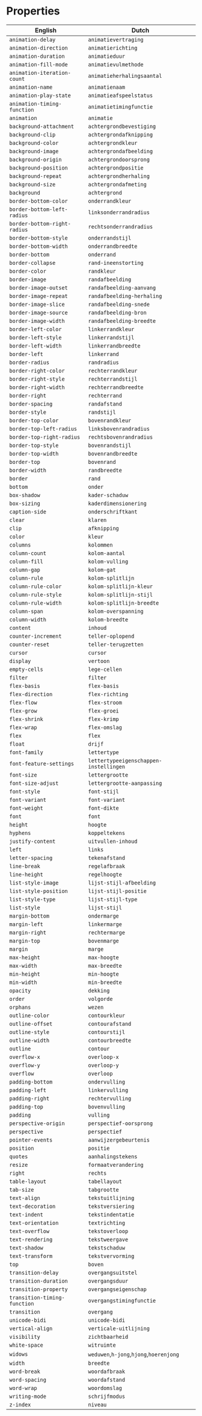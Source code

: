 # Properties
| English | Dutch |
| ------ | ------ |
| ` animation-delay ` | `animatievertraging` |
| ` animation-direction ` | `animatierichting` |
| ` animation-duration ` | `animatieduur` |
| ` animation-fill-mode ` | `animatievulmethode` |
| ` animation-iteration-count ` | `animatieherhalingsaantal` |
| ` animation-name ` | `animatienaam` |
| ` animation-play-state ` | `animatieafspeelstatus` |
| ` animation-timing-function ` | `animatietimingfunctie` |
| ` animation ` | `animatie` |
| ` background-attachment ` | `achtergrondbevestiging` |
| ` background-clip ` | `achtergrondafknipping` |
| ` background-color ` | `achtergrondkleur` |
| ` background-image ` | `achtergrondafbeelding` |
| ` background-origin ` | `achtergrondoorsprong` |
| ` background-position ` | `achtergrondpositie` |
| ` background-repeat ` | `achtergrondherhaling` |
| ` background-size ` | `achtergrondafmeting` |
| ` background ` | `achtergrond` |
| ` border-bottom-color ` | `onderrandkleur` |
| ` border-bottom-left-radius ` | `linksonderrandradius` |
| ` border-bottom-right-radius ` | `rechtsonderrandradius` |
| ` border-bottom-style ` | `onderrandstijl` |
| ` border-bottom-width ` | `onderrandbreedte` |
| ` border-bottom ` | `onderrand` |
| ` border-collapse ` | `rand-ineenstorting` |
| ` border-color ` | `randkleur` |
| ` border-image ` | `randafbeelding` |
| ` border-image-outset ` | `randafbeelding-aanvang` |
| ` border-image-repeat ` | `randafbeelding-herhaling` |
| ` border-image-slice ` | `randafbeelding-snede` |
| ` border-image-source ` | `randafbeelding-bron` |
| ` border-image-width ` | `randafbeelding-breedte` |
| ` border-left-color ` | `linkerrandkleur` |
| ` border-left-style ` | `linkerrandstijl` |
| ` border-left-width ` | `linkerrandbreedte` |
| ` border-left ` | `linkerrand` |
| ` border-radius ` | `randradius` |
| ` border-right-color ` | `rechterrandkleur` |
| ` border-right-style ` | `rechterrandstijl` |
| ` border-right-width ` | `rechterrandbreedte` |
| ` border-right ` | `rechterrand` |
| ` border-spacing ` | `randafstand` |
| ` border-style ` | `randstijl` |
| ` border-top-color ` | `bovenrandkleur` |
| ` border-top-left-radius ` | `linksbovenrandradius` |
| ` border-top-right-radius ` | `rechtsbovenrandradius` |
| ` border-top-style ` | `bovenrandstijl` |
| ` border-top-width ` | `bovenrandbreedte` |
| ` border-top ` | `bovenrand` |
| ` border-width ` | `randbreedte` |
| ` border ` | `rand` |
| ` bottom ` | `onder` |
| ` box-shadow ` | `kader-schaduw` |
| ` box-sizing ` | `kaderdimensionering` |
| ` caption-side ` | `onderschriftkant` |
| ` clear ` | `klaren` |
| ` clip ` | `afknipping` |
| ` color ` | `kleur` |
| ` columns ` | `kolommen` |
| ` column-count ` | `kolom-aantal` |
| ` column-fill ` | `kolom-vulling` |
| ` column-gap ` | `kolom-gat` |
| ` column-rule ` | `kolom-splitlijn` |
| ` column-rule-color ` | `kolom-splitlijn-kleur` |
| ` column-rule-style ` | `kolom-splitlijn-stijl` |
| ` column-rule-width ` | `kolom-splitlijn-breedte` |
| ` column-span ` | `kolom-overspanning` |
| ` column-width ` | `kolom-breedte` |
| ` content ` | `inhoud` |
| ` counter-increment ` | `teller-oplopend` |
| ` counter-reset ` | `teller-terugzetten` |
| ` cursor ` | `cursor` |
| ` display ` | `vertoon` |
| ` empty-cells ` | `lege-cellen` |
| ` filter ` | `filter` |
| ` flex-basis ` | `flex-basis` |
| ` flex-direction ` | `flex-richting` |
| ` flex-flow ` | `flex-stroom` |
| ` flex-grow ` | `flex-groei` |
| ` flex-shrink ` | `flex-krimp` |
| ` flex-wrap ` | `flex-omslag` |
| ` flex ` | `flex` |
| ` float ` | `drijf` |
| ` font-family ` | `lettertype` |
| ` font-feature-settings ` | `lettertypeeigenschappen-instellingen` |
| ` font-size ` | `lettergrootte` |
| ` font-size-adjust ` | `lettergrootte-aanpassing` |
| ` font-style ` | `font-stijl` |
| ` font-variant ` | `font-variant` |
| ` font-weight ` | `font-dikte` |
| ` font ` | `font` |
| ` height ` | `hoogte` |
| ` hyphens ` | `koppeltekens` |
| ` justify-content ` | `uitvullen-inhoud` |
| ` left ` | `links` |
| ` letter-spacing ` | `tekenafstand` |
| ` line-break ` | `regelafbraak` |
| ` line-height ` | `regelhoogte` |
| ` list-style-image ` | `lijst-stijl-afbeelding` |
| ` list-style-position ` | `lijst-stijl-positie` |
| ` list-style-type ` | `lijst-stijl-type` |
| ` list-style ` | `lijst-stijl` |
| ` margin-bottom ` | `ondermarge` |
| ` margin-left ` | `linkermarge` |
| ` margin-right ` | `rechtermarge` |
| ` margin-top ` | `bovenmarge` |
| ` margin ` | `marge` |
| ` max-height ` | `max-hoogte` |
| ` max-width ` | `max-breedte` |
| ` min-height ` | `min-hoogte` |
| ` min-width ` | `min-breedte` |
| ` opacity ` | `dekking` |
| ` order ` | `volgorde` |
| ` orphans ` | `wezen` |
| ` outline-color ` | `contourkleur` |
| ` outline-offset ` | `contourafstand` |
| ` outline-style ` | `contourstijl` |
| ` outline-width ` | `contourbreedte` |
| ` outline ` | `contour` |
| ` overflow-x ` | `overloop-x` |
| ` overflow-y ` | `overloop-y` |
| ` overflow ` | `overloop` |
| ` padding-bottom ` | `ondervulling` |
| ` padding-left ` | `linkervulling` |
| ` padding-right ` | `rechtervulling` |
| ` padding-top ` | `bovenvulling` |
| ` padding ` | `vulling` |
| ` perspective-origin ` | `perspectief-oorsprong` |
| ` perspective ` | `perspectief` |
| ` pointer-events ` | `aanwijzergebeurtenis` |
| ` position ` | `positie` |
| ` quotes ` | `aanhalingstekens` |
| ` resize ` | `formaatverandering` |
| ` right ` | `rechts` |
| ` table-layout ` | `tabellayout` |
| ` tab-size ` | `tabgrootte` |
| ` text-align ` | `tekstuitlijning` |
| ` text-decoration ` | `tekstversiering` |
| ` text-indent ` | `tekstindentatie` |
| ` text-orientation ` | `textrichting` |
| ` text-overflow ` | `tekstoverloop` |
| ` text-rendering ` | `tekstweergave` |
| ` text-shadow ` | `tekstschaduw` |
| ` text-transform ` | `tekstvervorming` |
| ` top ` | `boven` |
| ` transition-delay ` | `overgangsuitstel` |
| ` transition-duration ` | `overgangsduur` |
| ` transition-property ` | `overgangseigenschap` |
| ` transition-timing-function ` | `overgangstimingfunctie` |
| ` transition ` | `overgang` |
| ` unicode-bidi ` | `unicode-bidi` |
| ` vertical-align ` | `verticale-uitlijning` |
| ` visibility ` | `zichtbaarheid` |
| ` white-space ` | `witruimte` |
| ` widows ` | `weduwen`,`h-jong`,`hjong`,`hoerenjong` |
| ` width ` | `breedte` |
| ` word-break ` | `woordafbraak` |
| ` word-spacing ` | `woordafstand` |
| ` word-wrap ` | `woordomslag` |
| ` writing-mode ` | `schrijfmodus` |
| ` z-index ` | `niveau` |